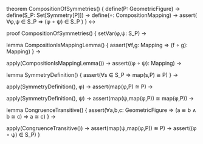 theorem CompositionOfSymmetries() {
  define(P: GeometricFigure) →
  define(S_P: Set[Symmetry[P]]) →
  define(∘: CompositionMapping) →
  assert(
    ∀φ,ψ ∈ S_P ⇒ (φ ∘ ψ) ∈ S_P
  )
} ↔

proof CompositionOfSymmetries() {
  setVar(φ,ψ: S_P) →
  
  lemma CompositionIsMappingLemma() {
    assert(∀f,g: Mapping ⇒ (f ∘ g): Mapping)
  } →
  
  apply(CompositionIsMappingLemma()) →
  assert((φ ∘ ψ): Mapping) →
  
  lemma SymmetryDefinition() {
    assert(∀s ∈ S_P ⇒ map(s,P) ≅ P)
  } →
  
  apply(SymmetryDefinition(), φ) →
  assert(map(φ,P) ≅ P) →
  
  apply(SymmetryDefinition(), ψ) →
  assert(map(ψ,map(φ,P)) ≅ map(φ,P)) →
  
  lemma CongruenceTransitive() {
    assert(∀a,b,c: GeometricFigure ⇒ 
      (a ≅ b ∧ b ≅ c) ⇒ a ≅ c)
  } →
  
  apply(CongruenceTransitive()) →
  assert(map(ψ,map(φ,P)) ≅ P) →
  assert((φ ∘ ψ) ∈ S_P)
}
